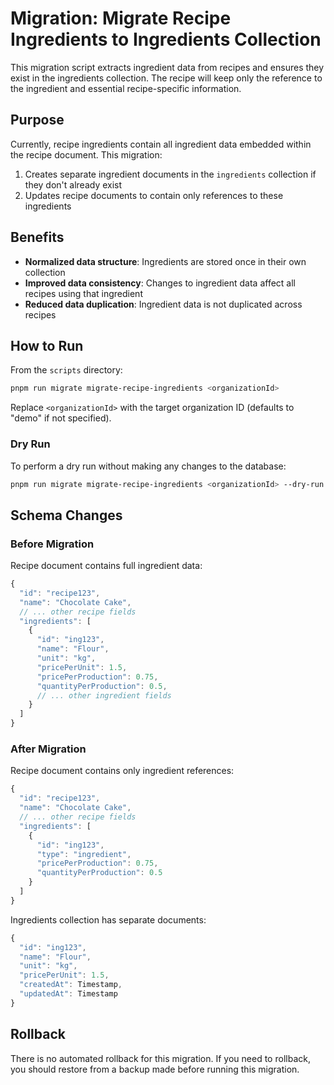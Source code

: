 # Migration: Migrate Recipe Ingredients to Ingredients Collection

This migration script extracts ingredient data from recipes and ensures they exist in the ingredients collection. The recipe will keep only the reference to the ingredient and essential recipe-specific information.

## Purpose

Currently, recipe ingredients contain all ingredient data embedded within the recipe document. This migration:

1. Creates separate ingredient documents in the `ingredients` collection if they don't already exist
2. Updates recipe documents to contain only references to these ingredients

## Benefits

- **Normalized data structure**: Ingredients are stored once in their own collection
- **Improved data consistency**: Changes to ingredient data affect all recipes using that ingredient
- **Reduced data duplication**: Ingredient data is not duplicated across recipes

## How to Run

From the `scripts` directory:

```bash
pnpm run migrate migrate-recipe-ingredients <organizationId>
```

Replace `<organizationId>` with the target organization ID (defaults to "demo" if not specified).

### Dry Run

To perform a dry run without making any changes to the database:

```bash
pnpm run migrate migrate-recipe-ingredients <organizationId> --dry-run
```

## Schema Changes

### Before Migration

Recipe document contains full ingredient data:

```javascript
{
  "id": "recipe123",
  "name": "Chocolate Cake",
  // ... other recipe fields
  "ingredients": [
    {
      "id": "ing123",
      "name": "Flour",
      "unit": "kg",
      "pricePerUnit": 1.5,
      "pricePerProduction": 0.75,
      "quantityPerProduction": 0.5,
      // ... other ingredient fields
    }
  ]
}
```

### After Migration

Recipe document contains only ingredient references:

```javascript
{
  "id": "recipe123",
  "name": "Chocolate Cake",
  // ... other recipe fields
  "ingredients": [
    {
      "id": "ing123",
      "type": "ingredient",
      "pricePerProduction": 0.75,
      "quantityPerProduction": 0.5
    }
  ]
}
```

Ingredients collection has separate documents:

```javascript
{
  "id": "ing123",
  "name": "Flour",
  "unit": "kg",
  "pricePerUnit": 1.5,
  "createdAt": Timestamp,
  "updatedAt": Timestamp
}
```

## Rollback

There is no automated rollback for this migration. If you need to rollback, you should restore from a backup made before running this migration.
